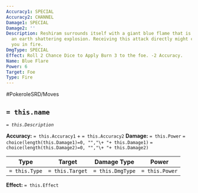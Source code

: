 ```yaml
---
Accuracy1: SPECIAL
Accuracy2: CHANNEL
Damage1: SPECIAL
Damage2: ''
Description: Reshiram surrounds itself with a giant blue flame that is unleashed with
  an earth shattering explosion. Receiving this attack directly might completely engulf
  you in fire.
DmgType: SPECIAL
Effect: Roll 2 Chance Dice to Apply Burn 3 to the foe. -2 Accuracy.
Name: Blue Flare
Power: 6
Target: Foe
Type: Fire
---
```


#PokeroleSRD/Moves

## `= this.name` 
*`= this.Description`*

**Accuracy:** `= this.Accuracy1` + `= this.Accuracy2`
**Damage:** `= this.Power` `= choice(length(this.Damage1)=0, "","\+ "+ this.Damage1)` `= choice(length(this.Damage2)=0, "","\+ "+ this.Damage2)`

| Type          | Target          | Damage Type          | Power          |
| ------------- | --------------- | ---------------- | -------------- |
| `= this.Type` | `= this.Target` | `= this.DmgType` | `= this.Power` | 

**Effect:** `= this.Effect`